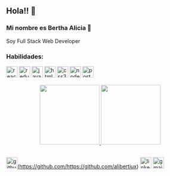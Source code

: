 ## Hola!! 👀

### Mi nombre es Bertha Alicia 👋

Soy Full Stack Web Developer 



### Habilidades:<br />
<div width=100%>
    <a href="https://es.reactjs.org/" ><img src='https://cdn.jsdelivr.net/npm/simple-icons@3.0.1/icons/react.svg' alt='react' height='30'></a>
    <a href="https://es.redux.js.org/"><img src='https://cdn.jsdelivr.net/npm/simple-icons@3.0.1/icons/redux.svg' alt='redux' height='30'></a> 
    <a href="https://www.javascript.com/"><img src='https://cdn.jsdelivr.net/npm/simple-icons@3.0.1/icons/javascript.svg' alt='javascript' height='30'></a> 
    <a href="https://developer.mozilla.org/es/docs/Web/HTML"><img src='https://cdn.jsdelivr.net/npm/simple-icons@3.0.1/icons/html5.svg' alt='html5' height='30'></a> 
    <a href="https://developer.mozilla.org/es/docs/Web/CSS"><img src='https://cdn.jsdelivr.net/npm/simple-icons@3.0.1/icons/css3.svg' alt='css3' height='30'></a> 
    <a href="https://nodejs.org/es/"><img src='https://cdn.jsdelivr.net/npm/simple-icons@3.0.1/icons/node-dot-js.svg' alt='node-dot-js' height='30'></a> 
    <a href="https://www.postgresql.org/"><img src='https://cdn.jsdelivr.net/npm/simple-icons@3.0.1/icons/postgresql.svg' alt='postgresql' height='30'></a> 
</div>
<br/>

<div align="center">
  <a href="https://github.com/rafaballerini">
  <img height="160em" src="https://github-readme-stats.vercel.app/api?username=alibertiux&show_icons=true&theme=dracula&include_all_commits=true&count_private=true"/>
  <img height="160em" src="https://github-readme-stats.vercel.app/api/top-langs/?username=alibertiux&layout=compact&langs_count=7&theme=dracula"/>
</div>
</br>
  
<img src='https://cdn.jsdelivr.net/npm/simple-icons@3.0.1/icons/github.svg' alt='github' height='30'>(https://github.com/https://github.com/alibertiux)  [<img src='https://cdn.jsdelivr.net/npm/simple-icons@3.0.1/icons/linkedin.svg' alt='linkedin' height='30'>](https://www.linkedin.com/in/https://www.linkedin.com/in/bertha-alicia-ramirez-mora-9645911a3//)   <a href = "mailto: ali.bertiux.872@gmail.com"><img src='https://cdn.jsdelivr.net/npm/simple-icons@3.0.1/icons/gmail.svg' alt='gmail' height='30'></a>
</br>

 
